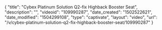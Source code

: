 {
    "title": "Cybex Platinum Solution Q2-fix Highback Booster Seat",
    "description": "",
    "videoid": "109990287",
    "date_created": "1502522621",
    "date_modified": "1504299108",
    "type": "captivate",
    "layout": "video",
    "url": "\/v\/cybex-platinum-solution-q2-fix-highback-booster-seat\/109990287"
}